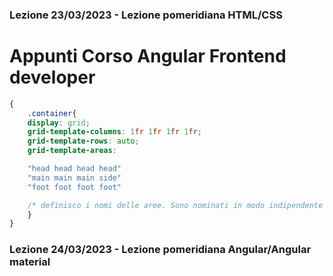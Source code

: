 ### Lezione 23/03/2023 - Lezione pomeridiana HTML/CSS

# Appunti Corso Angular Frontend developer


```css
{
    .container{
    display: grid;
    grid-template-columns: 1fr 1fr 1fr 1fr;
    grid-template-rows: auto;
    grid-template-areas:

    "head head head head"
    "main main main side"
    "foot foot foot foot"

    /* definisco i nomi delle aree. Sono nominati in modo indipendente da selettori o classi*/
    }
}
```

### Lezione 24/03/2023 - Lezione pomeridiana Angular/Angular material





